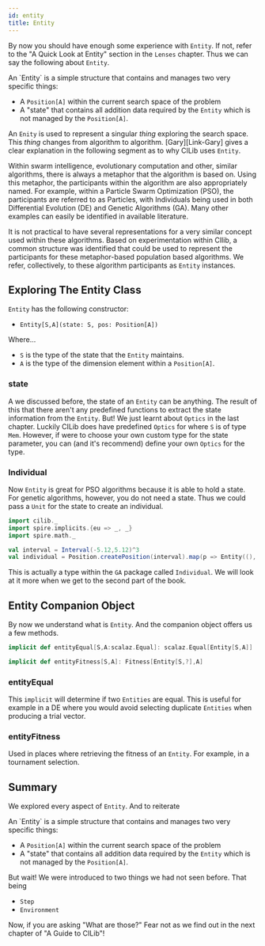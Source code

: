 ```yaml
---
id: entity
title: Entity
---
```


By now you should have enough some experience with `Entity`.
If not, refer to the "A Quick Look at Entity" section in the `Lenses` chapter.
Thus we can say the following about `Entity`.

<div class="callout callout-info">
An `Entity` is a simple structure that contains and manages two very
specific things:

- A `Position[A]` within the current search space of the problem
- A "state" that contains all addition data required by the `Entity`
  which is not managed by the `Position[A]`.
</div>

An `Enity` is used to represent a singular *thing* exploring the search space.
This *thing* changes from algorithm to algorithm.
[Gary][Link-Gary] gives a clear explanation in the following segment as to why CILib uses `Entity`.

<div class="callout callout-danger">
Within swarm intelligence, evolutionary computation and other, similar
algorithms, there is always a metaphor that the algorithm is based on.
Using this metaphor, the participants within the algorithm are also
appropriately named. For example, within a Particle Swarm Optimization (PSO),
the participants are referred to as Particles, with Individuals being
used in both Differential Evolution (DE) and Genetic Algorithms (GA).
Many other examples can easily be identified in available literature.

It is not practical to have several representations for a very similar
concept used within these algorithms. Based on experimentation within CIlib,
a common structure was identified that could be used to represent the
participants for these metaphor-based population based algorithms. We
refer, collectively, to these algorithm participants as `Entity` instances.
</div>

## Exploring The Entity Class

`Entity` has the following constructor:

- `Entity[S,A](state: S, pos: Position[A])`

Where...

- `S` is the type of the state that the `Entity` maintains.
- `A` is the type of the dimension element within a `Position[A]`.

### state

A we discussed before, the state of an `Entity` can be anything.
The result of this that there aren't any predefined functions to extract the state information from the `Entity`.
But! We just learnt about `Optics` in the last chapter.
Luckily CILib does have predefined `Optics` for where `S` is of type `Mem`.
However, if were to choose your own custom type for the state parameter, you can (and it's recommend) define your own `Optics` for the type.

### Individual

Now `Entity` is great for PSO algorithms because it is able to hold a state.
For genetic algorithms, however, you do not need a state.
Thus we could pass a `Unit` for the state to create an individual.

```scala mdoc:invisible
import cilib._
import spire.implicits.{eu => _, _}
import spire.math._
```
```scala mdoc:silent
val interval = Interval(-5.12,5.12)^3
val individual = Position.createPosition(interval).map(p => Entity((), p))
```

This is actually a type within the `GA` package called `Individual`.
We will look at it more when we get to the second part of the book.

## Entity Companion Object

By now we understand what is `Entity`.
And the companion object offers us a few methods.

```scala
implicit def entityEqual[S,A:scalaz.Equal]: scalaz.Equal[Entity[S,A]]

implicit def entityFitness[S,A]: Fitness[Entity[S,?],A]
```

### entityEqual

This `implicit` will determine if two `Entities` are equal.
This is useful for example in a DE where you would avoid selecting duplicate `Entities` when producing a trial vector.

### entityFitness

Used in places where retrieving the fitness of an `Entity`.
For example, in a tournament selection.


## Summary

We explored every aspect of `Entity`.
And to reiterate

<div class="callout callout-info">
An `Entity` is a simple structure that contains and manages two very
specific things:

- A `Position[A]` within the current search space of the problem
- A "state" that contains all addition data required by the `Entity`
  which is not managed by the `Position[A]`.
</div>

But wait! We were introduced to two things we had not seen before.
That being

- `Step`
- `Environment`

Now, if you are asking "What are those?"
Fear not as we find out in the next chapter of "A Guide to CILib"!
